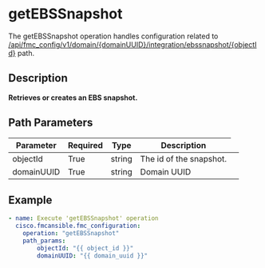 # getEBSSnapshot

The getEBSSnapshot operation handles configuration related to [/api/fmc_config/v1/domain/{domainUUID}/integration/ebssnapshot/{objectId}](/paths//api/fmc_config/v1/domain/{domain_uuid}/integration/ebssnapshot/{object_id}.md) path.&nbsp;
## Description
**Retrieves or creates an EBS snapshot.**

## Path Parameters
| Parameter | Required | Type | Description |
| --------- | -------- | ---- | ----------- |
| objectId | True | string <td colspan=3> The id of the snapshot. |
| domainUUID | True | string <td colspan=3> Domain UUID |

## Example
```yaml
- name: Execute 'getEBSSnapshot' operation
  cisco.fmcansible.fmc_configuration:
    operation: "getEBSSnapshot"
    path_params:
        objectId: "{{ object_id }}"
        domainUUID: "{{ domain_uuid }}"

```